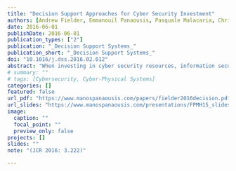 ```yaml
---
title: "Decision Support Approaches for Cyber Security Investment"
authors: [Andrew Fielder, Emmanouil Panaousis, Pasquale Malacaria, Chris Hankin, Fabrizio Smeraldi]
date: 2016-06-01
publishDate: 2016-06-01
publication_types: ["2"]
publication: "_Decision Support Systems_"
publication_short: "_Decision Support Systems_"
doi: "10.1016/j.dss.2016.02.012"
abstract: "When investing in cyber security resources, information security managers have to follow effective decision-making strategies. We refer to this as the cyber security investment challenge. In this paper, we consider three possible decision support methodologies for security managers to tackle this challenge. We consider methods based on game theory, combinatorial optimisation, and a hybrid of the two. Our modelling starts by building a framework where we can investigate the effectiveness of a cyber security control regarding the protection of different assets seen as targets in presence of commodity threats. As game theory captures the interaction between the endogenous organisation’s and attackers’ decisions, we consider a 2-person control game between the security manager who has to choose among different implementation levels of a cyber security control, and a commodity attacker who chooses among different targets to attack. The pure game theoretical methodology consists of a large game including all controls and all threats. In the hybrid methodology the game solutions of individual control-games along with their direct costs (e.g. financial) are combined with a Knapsack algorithm to derive an optimal investment strategy. The combinatorial optimisation technique consists of a multi-objective multiple choice Knapsack based strategy. To compare these approaches we built a decision support tool and a case study regarding current government guidelines. The endeavour of this work is to highlight the weaknesses and strengths of different investment methodologies for cyber security, the benefit of their interaction, and the impact that indirect costs have on cyber security investment. Going a step further in validating our work, we have shown that our decision support tool provides the same advice with the one advocated by the UK government with regard to the requirements for basic technical protection from cyber attacks in SMEs."
# summary: ""
# tags: [Cybersecurity, Cyber-Physical Systems]
categories: []
featured: false
url_pdf: "https://www.manospanaousis.com/papers/fielder2016decision.pdf"
url_slides: "https://www.manospanaousis.com/presentations/FPMH15_slides.pdf"
image:
  caption: ""
  focal_point: ""
  preview_only: false
projects: []
slides: ""
note: "(JCR 2016: 3.222)"

---
```

